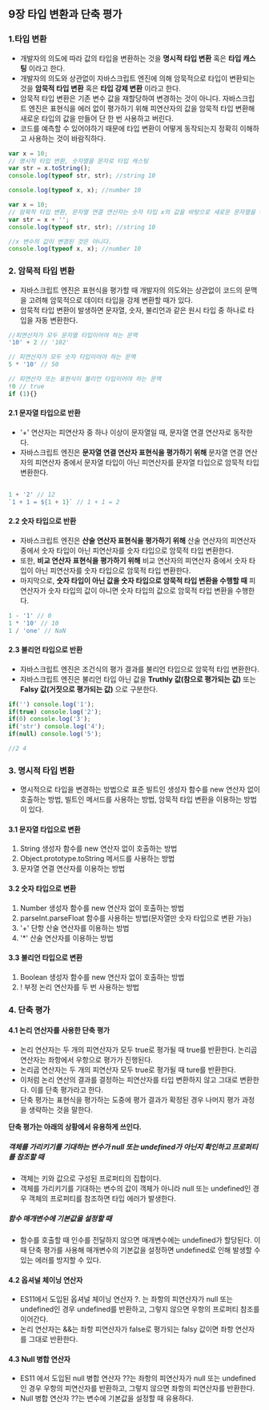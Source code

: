 ## 9장 타입 변환과 단축 평가
### 1.타입 변환
- 개발자의 의도에 따라 값의 타입을 변환하는 것을 **명시적 타입 변환** 혹은 **타입 캐스팅** 이라고 한다.
- 개발자의 의도와 상관없이 자바스크립트 엔진에 의해 암묵적으로 타입이 변환되는 것을 **암묵적 타입 변환** 혹은 **타입 강제 변환** 이라고 한다.
- 암묵적 타입 변환은 기존 변수 값을 재할당하여 변경하는 것이 아니다. 자바스크립트 엔진은 표현식을 에러 없이 평가하기 위해 피연산자의 값을 암묵적 타입 변환해 새로운 타입의 값을 만들어 단 한 번 사용하고 버린다.
- 코드를 예측할 수 있어야하기 때문에 타입 변환이 어떻게 동작되는지 정확히 이해하고 사용하는 것이 바람직하다.

```javascript
var x = 10;
// 명시적 타입 변환, 숫자열을 문자로 타입 캐스팅
var str = x.toString();
console.log(typeof str, str); //string 10

console.log(typeof x, x); //number 10
```

```javascript
var x = 10;
// 암묵적 타입 변환, 문자열 연결 연산자는 숫자 타입 x의 값을 바탕으로 새로운 문자열을 생성한다.
var str = x + '';
console.log(typeof str, str); //string 10

//x 변수의 값이 변경된 것은 아니다.
console.log(typeof x, x); //number 10
```

### 2. 암묵적 타입 변환
- 자바스크립트 엔진은 표현식을 평가할 때 개발자의 의도와는 상관없이 코드의 문맥을 고려해 암묵적으로 데이터 타입을 강제 변환할 때가 있다.
- 암묵적 타입 변환이 발생하면 문자열, 숫자, 불리언과 같은 원시 타입 중 하나로 타입을 자동 변환한다.

```javascript
//피연산자가 모두 문자열 타입이어야 하는 문맥
'10' + 2 // '102'

// 피연산자가 모두 숫자 타입이어야 하는 문맥
5 * '10' // 50

// 피연산자 또는 표현식이 불리언 타입이어야 하는 문맥
!0 // true
if (1){}

```
#### 2.1 문자열 타입으로 반환
- '+' 연산자는 피연산자 중 하나 이상이 문자열일 때, 문자열 연결 연산자로 동작한다.
- 자바스크립트 엔진은 **문자열 연결 연산자 표현식을 평가하기 위해** 문자열 연결 연산자의 피연산자 중에서 문자열 타입이 아닌 피연산자를 문자열 타입으로 암묵적 타입 변환한다.

```javascript

1 + '2' // 12
`1 + 1 = ${1 + 1}` // 1 + 1 = 2
```

#### 2.2 숫자 타입으로 반환
- 자바스크립트 엔진은 **산술 연산자 표현식을 평가하기 위해** 산술 연산자의 피연산자 중에서 숫자 타입이 아닌 피연산자를 숫자 타입으로 암묵적 타입 변환한다.
- 또한, **비교 연산자 표현식을 평가하기 위해** 비교 연산자의 피연산자 중에서 숫자 타입이 아닌 피연산자를 숫자 타입으로 암묵적 타입 변환한다.
- 마지막으로, **숫자 타입이 아닌 값을 숫자 타입으로 암묵적 타입 변환을 수행할 때** 피연산자가 숫자 타입의 값이 아니면 숫자 타입의 값으로 암묵적 타입 변환을 수행한다.

```javascript
1 - '1' // 0
1 * '10' // 10
1 / 'one' // NaN
```

#### 2.3 불리언 타입으로 반환
- 자바스크립트 엔진은 조건식의 평가 결과를 불리언 타입으로 암묵적 타입 변환한다.
- 자바스크립트 엔진은 불리언 타입 아닌 값을 **Truthly 값(참으로 평가되는 값)** 또는 **Falsy 값(거짓으로 평가되는 값)** 으로 구분한다.

```javascript
if('') console.log('1');
if(true) console.log('2');
if(0) console.log('3');
if('str') console.log('4');
if(null) console.log('5');

//2 4 
```
### 3. 명시적 타입 변환
- 명시적으로 타입을 변경하는 방법으로 표준 빌트인 생성자 함수를 new 연산자 없이 호출하는 방법, 빌트인 메서드를 사용하는 방법, 암묵적 타입 변환을 이용하는 방법이 있다.

#### 3.1 문자열 타입으로 변환
1. String 생성자 함수를 new 연산자 없이 호출하는 방법
2. Object.prototype.toString 메서드를 사용하는 방법
3. 문자열 연결 연산자를 이용하는 방법

#### 3.2 숫자 타입으로 변환
1. Number 생성자 함수를 new 연산자 없이 호출하는 방법
2. parseInt.parseFloat 함수를 사용하는 방법(문자열만 숫자 타입으로 변환 가능)
3. '+' 단항 산술 연산자를 이용하는 방법
4. '*' 산술 연산자를 이용하는 방법

#### 3.3 불리언 타입으로 변환
1. Boolean 생성자 함수를 new 연산자 없이 호출하는 방법
2. ! 부정 논리 연산자를 두 번 사용하는 방법

### 4. 단축 평가
#### 4.1 논리 연산자를 사용한 단축 평가
- 논리 연산자는 두 개의 피연산자가 모두 true로 평가될 때 true를 반환한다. 논리곱 연산자는 좌항에서 우항으로 평가가 진행된다.
- 논리곱 연산자는 두 개의 피연산자 모두 true로 평가될 때 ture를 반환한다.
- 이처럼 논리 연산의 결과를 결정하는 피연산자를 타입 변환하지 않고 그대로 변환한다. 이를 단축 평가라고 한다.
- 단축 평가는 표현식을 평가하는 도중에 평가 결과가 확정된 경우 나머지 평가 과정을 생략하는 것을 말한다.

**단축 평가는 아래의 상황에서 유용하게 쓰인다.**

##### 객체를 가리키기를 기대하는 변수가 null 또는 undefined가 아닌지 확인하고 프로퍼티를 참조할 때
- 객체는 키와 값으로 구성된 프로퍼티의 집합이다.
- 객체를 가리키기를 기대하는 변수의 값이 객체가 아니라 null 또는 undefined인 경우 객체의 프로퍼티를 참조하면 타입 에러가 발생한다.

##### 함수 매개변수에 기본값을 설정할 때
- 함수를 호출할 때 인수를 전달하지 않으면 매개변수에는 undefined가 할당된다. 이 때 단축 평가를 사용해 매개변수의 기본값을 설정하면 undefined로 인해 발생할 수 있는 에러를 방지할 수 있다.

#### 4.2 옵셔널 체이닝 연산자
- ES11에서 도입된 옵셔널 체이닝 연산자 ?. 는 좌항의 피연산자가 null 또는 undefined인 경우 undefined를 반환하고, 그렇지 않으면 우항의 프로퍼티 참조를 이어간다.
- 논리 연산자는 &&는 좌항 피연산자가 false로 평가되는 falsy 값이면 좌항 연산자를 그대로 반환한다.

#### 4.3 Null 병합 연산자
- ES11 에서 도입된 null 병합 연산자 ??는 좌항의 피연산자가 null 또는 undefined인 경우 우항의 피연산자를 반환하고, 그렇지 않으면 좌항의 피연산자를 반환한다.
- Null 병합 연산자 ??는 변수에 기본값을 설정할 때 유용하다.